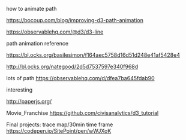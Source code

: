 how to animate path 

https://bocoup.com/blog/improving-d3-path-animation

https://observablehq.com/@d3/d3-line

path animation reference

https://bl.ocks.org/basilesimon/f164aec5758d16d51d248e41af5428e4

http://bl.ocks.org/nategood/2d5d7537597e340f968d

lots of path
https://observablehq.com/d/dfea7ba645fdab90

interesting

http://paperjs.org/

Movie_Franchise
https://github.com/civisanalytics/d3_tutorial

Final projects: trace map/30min time frame
https://codepen.io/SitePoint/pen/wWJXoK
